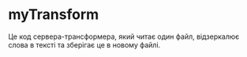 # myTransform
Це код сервера-трансформера, який читає один файл, відзеркалює слова в тексті та зберігає це в новому файлі. 
